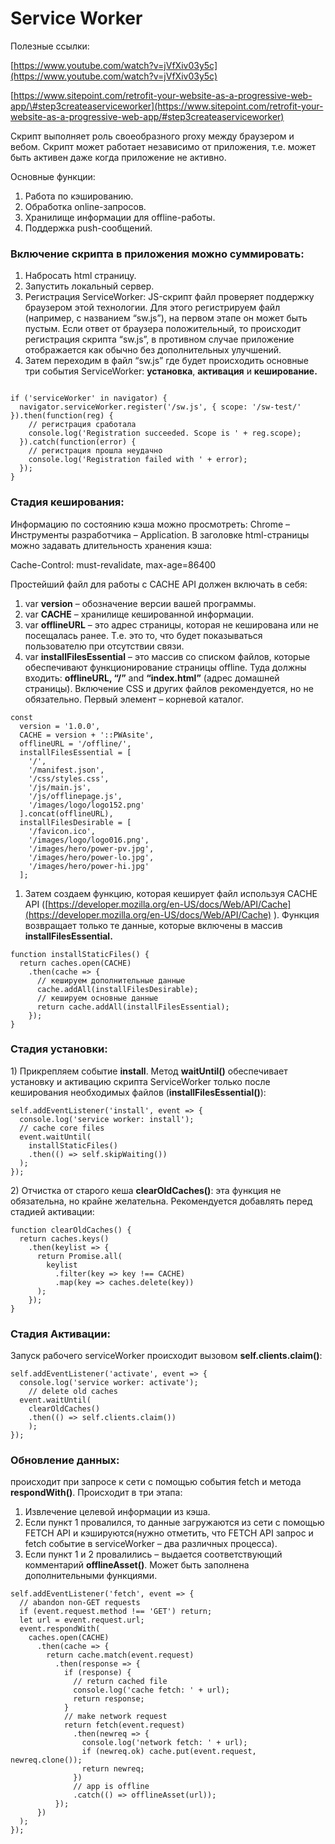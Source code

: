 # Service Worker

Полезные ссылки:

[https://www.youtube.com/watch?v=jVfXiv03y5c](https://www.youtube.com/watch?v=jVfXiv03y5c)

[https://www.sitepoint.com/retrofit-your-website-as-a-progressive-web-app/\#step3createaserviceworker](https://www.sitepoint.com/retrofit-your-website-as-a-progressive-web-app/#step3createaserviceworker)

Скрипт выполняет роль своеобразного proxy между браузером и вебом. Скрипт может работает независимо от приложения, т.е. может быть активен даже когда приложение не активно.

Основные функции:

1.  Работа по кэшированию.
2.  Обработка online-запросов.
3.  Хранилище информации для offline-работы.
4.  Поддержка push-сообщений.

### Включение скрипта в приложения можно суммировать:

1.  Набросать html страницу.
2.  Запустить локальный сервер.
3.  Регистрация ServiceWorker: JS-скрипт файл проверяет поддержку браузером этой технологии. Для этого регистрируем файл \(например, с названием “sw.js”\), на первом этапе он может быть пустым. Если ответ от браузера положительный, то происходит регистрация скрипта “sw.js”, в противном случае приложение отображается как обычно без дополнительных улучшений.
4. Затем переходим в файл “sw.js” где будет происходить основные три события ServiceWorker: **установка**, **активация** и **кеширование.**

```text

if ('serviceWorker' in navigator) {
  navigator.serviceWorker.register('/sw.js', { scope: '/sw-test/' }).then(function(reg) {
    // регистрация сработала
    console.log('Registration succeeded. Scope is ' + reg.scope);
  }).catch(function(error) {
    // регистрация прошла неудачно
    console.log('Registration failed with ' + error);
  });
}
```

### **Стадия кеширования**:

Информацию по состоянию кэша можно просмотреть: Chrome – Инструменты разработчика – Application. В заголовке html-страницы можно задавать длительность хранения кэша:

Cache-Control: must-revalidate, max-age=86400

Простейший файл для работы с CACHE API должен включать в себя:

1. var **version** – обозначение версии вашей программы.
2. var **CACHE** – хранилище кешированной информации.
3. var **offlineURL** – это адрес страницы, которая не кеширована или не посещалась ранее. Т.е. это то, что будет показываться пользователю при отсутствии связи.
4. var **installFilesEssential** – это массив со списком файлов, которые обеспечивают функционирование страницы offline. Туда должны входить: **offlineURL, “/”** and **“index.html”** \(адрес домашней страницы\). Включение CSS и других файлов рекомендуется, но не обязательно. Первый элемент – корневой каталог.

```text
const
  version = '1.0.0',
  CACHE = version + '::PWAsite',
  offlineURL = '/offline/',
  installFilesEssential = [
    '/',
    '/manifest.json',
    '/css/styles.css',
    '/js/main.js',
    '/js/offlinepage.js',
    '/images/logo/logo152.png'
  ].concat(offlineURL),
  installFilesDesirable = [
    '/favicon.ico',
    '/images/logo/logo016.png',
    '/images/hero/power-pv.jpg',
    '/images/hero/power-lo.jpg',
    '/images/hero/power-hi.jpg'
  ];
```

1. Затем создаем функцию, которая кеширует файл используя CACHE API \([https://developer.mozilla.org/en-US/docs/Web/API/Cache](https://developer.mozilla.org/en-US/docs/Web/API/Cache) \). Функция возвращает только те данные, которые включены в массив **installFilesEssential.**

```text
function installStaticFiles() {
  return caches.open(CACHE)
    .then(cache => {
      // кешируем дополнительные данные
      cache.addAll(installFilesDesirable);
      // кешируем основные данные
      return cache.addAll(installFilesEssential);
    });
}
```

### **Стадия установки:**

1\) Прикрепляем событие **install**. Метод **waitUntil\(\)** обеспечивает установку и активацию скрипта ServiceWorker только после кеширования необходимых файлов \(**installFilesEssential\(\)**\):

```text
self.addEventListener('install', event => {
  console.log('service worker: install');
  // cache core files
  event.waitUntil(
    installStaticFiles()
    .then(() => self.skipWaiting())
  );
});
```

2\) Отчистка от старого кеша **clearOldCaches\(\)**: эта функция не обязательна, но крайне желательна. Рекомендуется добавлять перед стадией активации:

```text
function clearOldCaches() {
  return caches.keys()
    .then(keylist => {
      return Promise.all(
        keylist
          .filter(key => key !== CACHE)
          .map(key => caches.delete(key))
      );
    });
}
```

### **Стадия Активации**:

Запуск рабочего serviceWorker происходит вызовом **self.clients.claim\(\)**:

```text
self.addEventListener('activate', event => {
  console.log('service worker: activate');
    // delete old caches
  event.waitUntil(
    clearOldCaches()
    .then(() => self.clients.claim())
    );
});
```

### **Обновление данных**:

происходит при запросе к сети с помощью события fetch и метода **respondWith\(\)**. Происходит в три этапа:

1. Извлечение целевой информации из кэша.
2. Если пункт 1 провалился, то данные загружаются из сети с помощью FETCH API и кэшируются\(нужно отметить, что FETCH API запрос и fetch событие в serviceWorker – два различных процесса\).
3. Если пункт 1 и 2 провалились – выдается соответствующий комментарий **offlineAsset\(\)**. Может быть заполнена дополнительными функциями.

```text
self.addEventListener('fetch', event => {
  // abandon non-GET requests
  if (event.request.method !== 'GET') return;
  let url = event.request.url;
  event.respondWith(
    caches.open(CACHE)
      .then(cache => {
        return cache.match(event.request)
          .then(response => {
            if (response) {
              // return cached file
              console.log('cache fetch: ' + url);
              return response;
            }
            // make network request
            return fetch(event.request)
              .then(newreq => {
                console.log('network fetch: ' + url);
                if (newreq.ok) cache.put(event.request, newreq.clone());
                return newreq;
              })
              // app is offline
              .catch(() => offlineAsset(url));
          });
      })
  );
});
```



